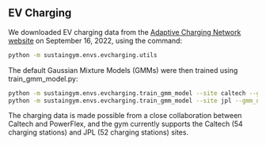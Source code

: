 ## EV Charging

We downloaded EV charging data from the [Adaptive Charging Network website](https://ev.caltech.edu/dataset) on September 16, 2022, using the command:

```bash
python -m sustaingym.envs.evcharging.utils
```

The default Gaussian Mixture Models (GMMs) were then trained using train_gmm_model.py:

```bash
python -m sustaingym.envs.evcharging.train_gmm_model --site caltech --gmm_n_components 30 --date_range 2019-05-01 2019-08-31 2019-09-01 2019-12-31 2020-02-01 2020-05-31 2021-05-01 2021-08-31
python -m sustaingym.envs.evcharging.train_gmm_model --site jpl --gmm_n_components 30 --date_range 2019-05-01 2019-08-31 2019-09-01 2019-12-31 2020-02-01 2020-05-31 2021-05-01 2021-08-31
```

The charging data is made possible from a close collaboration between Caltech and PowerFlex, and the gym currently supports the Caltech (54 charging stations) and JPL (52 charging stations) sites.
